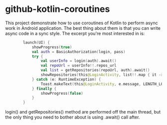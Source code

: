# github-kotlin-coroutines

This project demonstrate how to use coroutines of Kotlin to perform async work in Android application.
The best thing about them is that you can write async code in a sync style. The excerpt you're most interested in is:

```kotlin
		launch(UI) {
			showProgress(true)
			val auth = BasicAuthorization(login, pass)
			try {
				val userInfo = login(auth).await()
				val repoUrl = userInfo!!.repos_url
				val list = getRepositories(repoUrl, auth).await()
				showRepositories(this@LoginActivity, list!!.map { it -> it.full_name })
			} catch (e: RuntimeException) {
				Toast.makeText(this@LoginActivity, e.message, LENGTH_LONG).show()
			} finally {
				showProgress(false)
			}
		}
```

login() and getRepositories() method are performed off the main thread, but the only thing you need to bother about is using .await() call after. 
